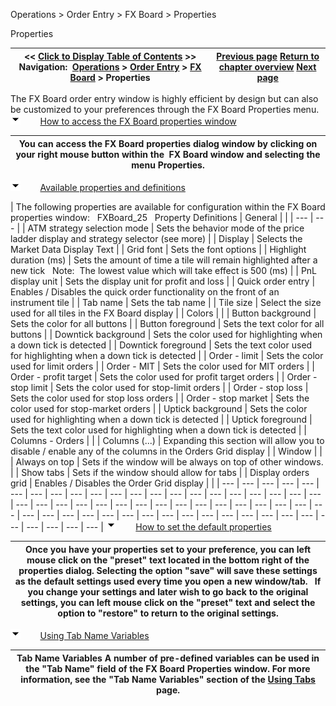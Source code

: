 ﻿
Operations > Order Entry > FX Board > Properties

Properties

| << [Click to Display Table of Contents](properties_fx_board.md) >> **Navigation:**     [Operations](operations-1.md) > [Order Entry](order_entry-1.md) > [FX Board](fx_board-1.md) > Properties | [Previous page](managing_positions_fx_board-1.md) [Return to chapter overview](fx_board-1.md) [Next page](order_ticket-1.md) |
| --- | --- |
The FX Board order entry window is highly efficient by design but can also be customized to your preferences through the FX Board Properties menu.
![tog_minus](tog_minus-1.gif)        [How to access the FX Board properties window](javascript:HMToggle('toggle','HowToAccessTheFxBoardPropertiesWindow','HowToAccessTheFxBoardPropertiesWindow_ICON'))

| You can access the FX Board properties dialog window by clicking on your right mouse button within the  FX Board window and selecting the menu Properties. |
| --- |
![tog_minus](tog_minus-1.gif)        [Available properties and definitions](javascript:HMToggle('toggle','AvailablePropertiesAndDefinitions','AvailablePropertiesAndDefinitions_ICON'))

| The following properties are available for configuration within the FX Board properties window:   FXBoard_25   Property Definitions   | General |  | | --- | --- | | ATM strategy selection mode | Sets the behavior mode of the price ladder display and strategy selector (see more) | | Display | Selects the Market Data Display Text | | Grid font | Sets the font options | | Highlight duration (ms) | Sets the amount of time a tile will remain highlighted after a new tick   Note:  The lowest value which will take effect is 500 (ms) | | PnL display unit | Sets the display unit for profit and loss | | Quick order entry | Enables / Disables the quick order functionality on the front of an instrument tile | | Tab name | Sets the tab name | | Tile size | Select the size used for all tiles in the FX Board display | | Colors |  | | Button background | Sets the color for all buttons | | Button foreground | Sets the text color for all buttons | | Downtick background | Sets the color used for highlighting when a down tick is detected | | Downtick foreground | Sets the text color used for highlighting when a down tick is detected | | Order - limit | Sets the color used for limit orders | | Order - MIT | Sets the color used for MIT orders | | Order - profit target | Sets the color used for profit target orders | | Order - stop limit | Sets the color used for stop-limit orders | | Order - stop loss | Sets the color used for stop loss orders | | Order - stop market | Sets the color used for stop-market orders | | Uptick background | Sets the color used for highlighting when a down tick is detected | | Uptick foreground | Sets the text color used for highlighting when a down tick is detected | | Columns - Orders |  | | Columns (...) | Expanding this section will allow you to disable / enable any of the columns in the Orders Grid display | | Window |  | | Always on top | Sets if the window will be always on top of other windows. | | Show tabs | Sets if the window should allow for tabs | | Display orders grid | Enables / Disables the Order Grid display | |
| --- | --- | --- | --- | --- | --- | --- | --- | --- | --- | --- | --- | --- | --- | --- | --- | --- | --- | --- | --- | --- | --- | --- | --- | --- | --- | --- | --- | --- | --- | --- | --- | --- | --- | --- | --- | --- | --- | --- | --- | --- | --- | --- | --- | --- | --- | --- | --- | --- | --- | --- | --- | --- | --- | --- | --- | --- |
![tog_minus](tog_minus-1.gif)        [How to set the default properties](javascript:HMToggle('toggle','HowToSetTheDefaultProperties','HowToSetTheDefaultProperties_ICON'))

| Once you have your properties set to your preference, you can left mouse click on the "preset" text located in the bottom right of the properties dialog. Selecting the option "save" will save these settings as the default settings used every time you open a new window/tab.   If you change your settings and later wish to go back to the original settings, you can left mouse click on the "preset" text and select the option to "restore" to return to the original settings. |
| --- |
![tog_minus](tog_minus-1.gif)        [Using Tab Name Variables](javascript:HMToggle('toggle','UsingTabNameVariables','UsingTabNameVariables_ICON'))

| Tab Name Variables A number of pre-defined variables can be used in the "Tab Name" field of the FX Board Properties window. For more information, see the "Tab Name Variables" section of the [Using Tabs](using_tabs-1.md) page. |
| --- |

